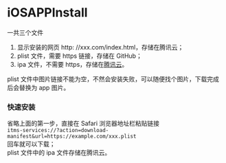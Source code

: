 # iOSAPPInstall

一共三个文件
1. 显示安装的网页 http: //xxx.com/index.html，存储在腾讯云；  
2. plist 文件，需要 https 链接，存储在 GitHub；  
3. ipa 文件，不需要 https，存储在[腾讯云](https://console.cloud.tencent.com/cos/bucket)。  

plist 文件中图片链接不能为空，不然会安装失败，可以随便找个图片，下载完成后会替换为 app 图片。

### 快速安装
省略上面的第一步，直接在 Safari 浏览器地址栏粘贴链接  
`itms-services://?action=download-manifest&url=https://example.com/xxx.plist`  
回车就可以下载；  
plist 文件中的 ipa 文件存储在腾讯云。
